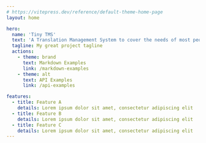 ```yaml
---
# https://vitepress.dev/reference/default-theme-home-page
layout: home

hero:
  name: 'Tiny TMS'
  text: 'A Translation Management System to cover the needs of most people. Not for everyone, but for most.'
  tagline: My great project tagline
  actions:
    - theme: brand
      text: Markdown Examples
      link: /markdown-examples
    - theme: alt
      text: API Examples
      link: /api-examples

features:
  - title: Feature A
    details: Lorem ipsum dolor sit amet, consectetur adipiscing elit
  - title: Feature B
    details: Lorem ipsum dolor sit amet, consectetur adipiscing elit
  - title: Feature C
    details: Lorem ipsum dolor sit amet, consectetur adipiscing elit
---
```

